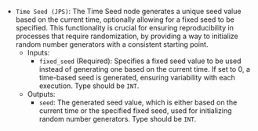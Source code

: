 - `Time Seed (JPS)`: The Time Seed node generates a unique seed value based on the current time, optionally allowing for a fixed seed to be specified. This functionality is crucial for ensuring reproducibility in processes that require randomization, by providing a way to initialize random number generators with a consistent starting point.
    - Inputs:
        - `fixed_seed` (Required): Specifies a fixed seed value to be used instead of generating one based on the current time. If set to 0, a time-based seed is generated, ensuring variability with each execution. Type should be `INT`.
    - Outputs:
        - `seed`: The generated seed value, which is either based on the current time or the specified fixed seed, used for initializing random number generators. Type should be `INT`.
